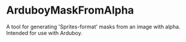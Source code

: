 # ArduboyMaskFromAlpha
A tool for generating 'Sprites-format' masks from an image with alpha. Intended for use with Arduboy.
